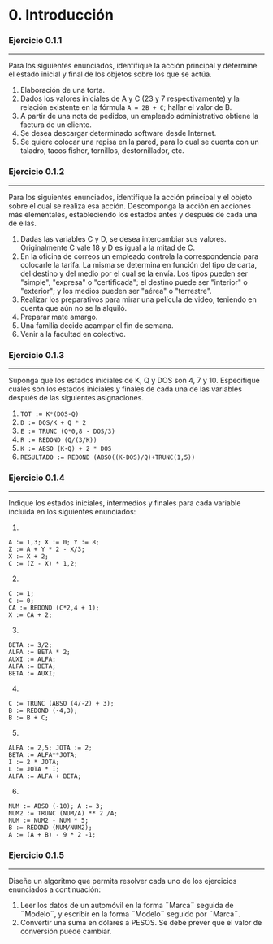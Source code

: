 # 0. Introducción

### Ejercicio 0.1.1
---
Para los siguientes enunciados, identifique la acción principal y determine el estado inicial y final de los objetos sobre los que se actúa. 

1. Elaboración de una torta.
2. Dados los valores iniciales de A y C (23 y 7 respectivamente) y la relación existente en la fórmula `A = 2B + C`; hallar el valor de B.
3. A partir de  una nota de pedidos, un empleado administrativo obtiene la factura de un cliente.
4. Se desea descargar determinado software desde Internet.
5. Se quiere colocar una repisa en la pared, para lo cual se cuenta con un taladro, tacos fisher, tornillos, destornillador, etc.

### Ejercicio 0.1.2
---
Para los siguientes enunciados, identifique la  acción principal y el objeto sobre el cual se realiza esa acción. Descomponga la acción en acciones más elementales, estableciendo los estados antes y después de cada una de ellas.

1. Dadas las variables C y D, se desea intercambiar sus valores. Originalmente C vale 18 y D es igual a la mitad de C.
2. En la oficina de correos un empleado controla la correspondencia para colocarle la tarifa. La misma se determina en función del tipo de carta, del destino y del medio por el cual se la envía. Los tipos pueden ser "simple", "expresa" o "certificada"; el destino puede ser "interior" o "exterior"; y los medios pueden ser "aérea" o "terrestre".
3. Realizar los preparativos para mirar una película de video, teniendo en cuenta que aún no se la alquiló.
4. Preparar mate amargo.
5. Una familia decide acampar el fin de semana.
6. Venir a la facultad en colectivo.

### Ejercicio 0.1.3
---

Suponga que los estados iniciales de K, Q y DOS son 4, 7 y 10. Especifique cuáles son los estados iniciales y finales de cada una de las variables después de las siguientes asignaciones.

1. `TOT := K*(DOS-Q)`
2. `D := DOS/K + Q * 2`
3. `E := TRUNC (Q*0,8 - DOS/3)`
4. `R := REDOND (Q/(3/K))`
5. `K := ABSO (K-Q) + 2 * DOS`
6. `RESULTADO := REDOND (ABSO((K-DOS)/Q)+TRUNC(1,5))`

### Ejercicio 0.1.4
---

Indique los estados iniciales,  intermedios y finales para cada variable incluida en los siguientes enunciados:               

1.
```
A := 1,3; X := 0; Y := 8;
Z := A + Y * 2 - X/3;
X := X + 2;
C := (Z - X) * 1,2;
```

2.
```
C := 1;
C := 0;
CA := REDOND (C*2,4 + 1);
X := CA + 2;
```

3.
```
BETA := 3/2;
ALFA := BETA * 2;
AUXI := ALFA;
ALFA := BETA;
BETA := AUXI;
```

4.
```
C := TRUNC (ABSO (4/-2) + 3);
B := REDOND (-4,3);
B := B + C;
```

5.
```
ALFA := 2,5; JOTA := 2;
BETA := ALFA**JOTA;
I := 2 * JOTA;
L := JOTA * I;
ALFA := ALFA + BETA;
```

6.
```
NUM := ABSO (-10); A := 3;
NUM2 := TRUNC (NUM/A) ** 2 /A;
NUM := NUM2 - NUM * 5;
B := REDOND (NUM/NUM2);
A := (A + B) - 9 * 2 -1;
```

### Ejercicio 0.1.5
---

Diseñe un algoritmo  que permita resolver cada uno de los  ejercicios enunciados a continuación:

1. Leer los datos de un automóvil en la forma ¨Marca¨ seguida de ¨Modelo¨, y escribir en la forma ¨Modelo¨ seguido por ¨Marca¨.
2. Convertir una suma en  dólares a PESOS.  Se debe prever que el valor de conversión puede cambiar.
